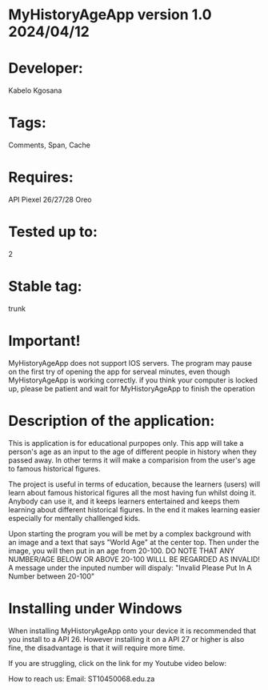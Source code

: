 # MyHistoryAgeApp version 1.0 2024/04/12
# Developer: 
Kabelo Kgosana
# Tags: 
Comments, Span, Cache
#
# Requires: 
API Piexel 26/27/28 Oreo
#
# Tested up to:
2
#
# Stable tag: 
trunk
#
# Important!
MyHistoryAgeApp does not support IOS servers.
The program may pause on the first try of opening the app for serveal minutes, even though MyHistoryAgeApp is working correctly.
if you think your computer is locked up, please be patient and wait for MyHistoryAgeApp to finish the operation


# Description of the application:
This is application is for educational purpopes only. This app will take a person's age as an input to the age of different people in history when they passed away. In other terms it will make a comparision from the user's age to famous historical figures.

The project is useful in terms of education, because the learners (users) will learn about famous historical figures all the most having fun whilst doing it. Anybody can use it, and it keeps learners entertained and keeps them learning about different historical figures. In the end it makes learning easier especially for mentally challlenged kids.

Upon starting the program you will be met by a complex background with an image and a text that says "World Age" at the center top. Then under the image, you will then put in an age from 20-100. DO NOTE THAT ANY NUMBER/AGE BELOW OR ABOVE 20-100 WILLL BE REGARDED AS INVALID! A message under the inputed number will dispaly: "Invalid Please Put In A Number between 20-100"

# Installing under Windows
When installing MyHistoryAgeApp onto your device it is recommended that you install to a API 26.
However installing it on a API 27 or higher is also fine, the disadvantage is that it will require more time.

If you are struggling, click on the link for my Youtube video below:


How to reach us:
Email: ST10450068.edu.za
